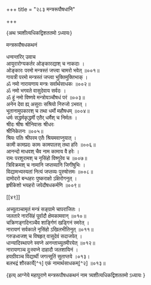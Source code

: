 +++
title = "२८३ मन्त्ररूपौषधानि"

+++

\{अथ त्र्यशीत्यधिकद्विशततमो ऽध्यायः\}

मन्त्ररूपौषधकथनं  
    
धन्वन्तरिर् उवाच  
आयुरारोग्यकर्तर ओङ्कारद्याश् च नाकदाः ।  
ओङ्कारः परमो मन्त्रस्तं जप्त्वा चामरो भवेत् ॥००१॥  
गायत्री परमो मन्त्रस्तं जप्त्वा भुक्तिमुक्तिभाक् ।  
ॐ नमो नारायणाय मन्त्रः सर्वार्थसाधकः   ॥००२॥  
ॐ नमो भगवते वासुदेवाय सर्वदः ।  
ॐ हूं नमो विष्णवे मन्त्रोयञ्चौषधं परं   ॥००३॥  
अनेन देवा ह्य् असुराः सश्रियो निरुजो ऽभवत् ।  
भूतानामुपकारश् च तथा धर्मो महौषधम् ॥००४॥  
धर्मः सद्धर्मकृद्धर्मी एतैर् धर्मैश् च निर्मलः   ।  
श्रीदः श्रीषः श्रीनिवासः श्रीधरः  
श्रीनिकेतनः ॥००५॥  
श्रियः पतिः श्रीपरम एतैः श्रियमवाप्नुयात्   ।  
कामी कामप्रदः कामः कामपालस् तथा हरिः   ॥००६॥  
आनन्दो माधवश् चैव नाम कामाय वै हरेः ।  
रामः परशुरामश् च नृसिंहो विष्णुरेव च   ॥००७॥  
त्रिविक्रमश् च नामानि जप्तव्यानि जिगीषुभिः ।  
विद्यामभ्यस्यतां नित्यं जप्तव्यः पुरुषोत्तमः   ॥००८॥  
दामोदरो बन्धहरः पुष्कराक्षो ऽक्षिरोगनुत् ।  
हृषीकेशो भयहरो जपेदौषधकर्मणि ॥००९॥  

[[४९]]
    
अच्युतञ्चामृतं मन्त्रं सङ्ग्रामे चापराजितः   ।  
जलतारे नारसिंहं पूर्वादौ क्षेमकामवान् ॥०१०॥  
चक्रिणङ्गदिनञ्चैव शार्ङ्गिणं खड्गिनं स्मरेत्   ।  
नारायणं सर्वकाले नृसिंहो ऽखिलभीतिनुत् ॥०११॥  
गरुडध्वजश् च विषहृत् वासुदेवं सदाजपेत् ।  
धान्यादिस्थापने स्वप्ने अनन्ताच्युतमीरयेत् ॥०१२॥  
नारायणञ्च दुःस्वप्ने दाहादौ जलशायिनं ।  
हयग्रीवञ्च विद्यार्थी जगत्सूतिं सुताप्तये ।०१३।  
बलभद्रं शौरकार्ये[^१] एकं नामार्थसाधकम्[^२]   ॥०१३॥

\{इत्य् आग्नेये महापुराणे मन्त्ररूपौषधकथनं नाम त्र्यशीत्यधिकद्विशततमो ऽध्यायः  }
    